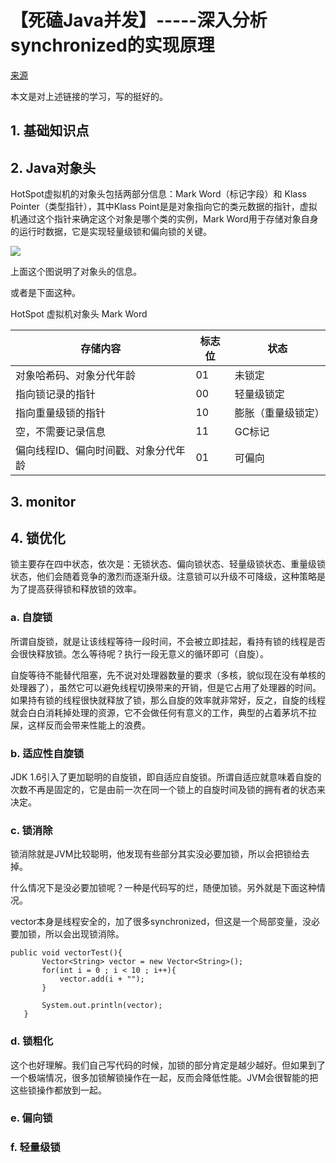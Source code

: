 # 【死磕Java并发】-----深入分析synchronized的实现原理


[来源](http://cmsblogs.com/?p=2071)

本文是对上述链接的学习，写的挺好的。


## 1. 基础知识点

## 2. Java对象头

HotSpot虚拟机的对象头包括两部分信息：Mark Word（标记字段）和 Klass Pointer（类型指针），其中Klass Point是是对象指向它的类元数据的指针，虚拟机通过这个指针来确定这个对象是哪个类的实例，Mark Word用于存储对象自身的运行时数据，它是实现轻量级锁和偏向锁的关键。

![](http://7xqucs.com1.z0.glb.clouddn.com/11111111111_2_thumb-1.jpg)

上面这个图说明了对象头的信息。


或者是下面这种。

HotSpot 虚拟机对象头 Mark Word

|存储内容|标志位|状态|
|-|-|-|
|对象哈希码、对象分代年龄|01|未锁定|
|指向锁记录的指针|00|轻量级锁定|
|指向重量级锁的指针|10|膨胀（重量级锁定）|
|空，不需要记录信息|11|GC标记|
|偏向线程ID、偏向时间戳、对象分代年龄|01|可偏向|


## 3. monitor

## 4. 锁优化

锁主要存在四中状态，依次是：无锁状态、偏向锁状态、轻量级锁状态、重量级锁状态，他们会随着竞争的激烈而逐渐升级。注意锁可以升级不可降级，这种策略是为了提高获得锁和释放锁的效率。

### a. 自旋锁

所谓自旋锁，就是让该线程等待一段时间，不会被立即挂起，看持有锁的线程是否会很快释放锁。怎么等待呢？执行一段无意义的循环即可（自旋）。

自旋等待不能替代阻塞，先不说对处理器数量的要求（多核，貌似现在没有单核的处理器了），虽然它可以避免线程切换带来的开销，但是它占用了处理器的时间。如果持有锁的线程很快就释放了锁，那么自旋的效率就非常好，反之，自旋的线程就会白白消耗掉处理的资源，它不会做任何有意义的工作，典型的占着茅坑不拉屎，这样反而会带来性能上的浪费。



### b. 适应性自旋锁

JDK 1.6引入了更加聪明的自旋锁，即自适应自旋锁。所谓自适应就意味着自旋的次数不再是固定的，它是由前一次在同一个锁上的自旋时间及锁的拥有者的状态来决定。



### c. 锁消除


锁消除就是JVM比较聪明，他发现有些部分其实没必要加锁，所以会把锁给去掉。

什么情况下是没必要加锁呢？一种是代码写的烂，随便加锁。另外就是下面这种情况。

vector本身是线程安全的，加了很多synchronized，但这是一个局部变量，没必要加锁，所以会出现锁消除。


```
public void vectorTest(){
       Vector<String> vector = new Vector<String>();
       for(int i = 0 ; i < 10 ; i++){
           vector.add(i + "");
       }

       System.out.println(vector);
   }
```

### d. 锁粗化

这个也好理解。我们自己写代码的时候，加锁的部分肯定是越少越好。但如果到了一个极端情况，很多加锁解锁操作在一起，反而会降低性能。JVM会很智能的把这些锁操作都放到一起。



### e. 偏向锁

### f. 轻量级锁
